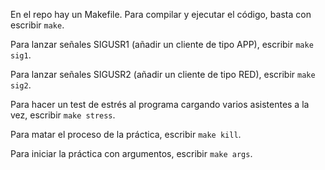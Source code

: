 En el repo hay un Makefile. Para compilar y ejecutar el código, basta con escribir `make`.

Para lanzar señales SIGUSR1 (añadir un cliente de tipo APP), escribir `make sig1`.

Para lanzar señales SIGUSR2 (añadir un cliente de tipo RED), escribir `make sig2`.

Para hacer un test de estrés al programa cargando varios asistentes a la vez, escribir `make stress`.

Para matar el proceso de la práctica, escribir `make kill`.

Para iniciar la práctica con argumentos, escribir `make args`.

